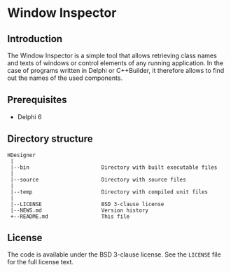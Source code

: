 # Window Inspector

## Introduction

  The Window Inspector is a simple tool that allows retrieving class names
  and texts of windows or control elements of any running application.
  In the case of programs written in Delphi or C++Builder, it therefore
  allows to find out the names of the used components.

## Prerequisites

  * Delphi 6

## Directory structure

  ```
  HDesigner
   |
   |--bin                       Directory with built executable files
   |
   |--source                    Directory with source files
   |
   |--temp                      Directory with compiled unit files
   |
   |--LICENSE                   BSD 3-clause license
   |--NEWS.md                   Version history
   +--README.md                 This file
  ```

## License

  The code is available under the BSD 3-clause license.
  See the `LICENSE` file for the full license text.
